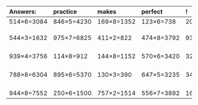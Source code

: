| Answers: | practice | makes | perfect | ! |
| :--- | :--- | :--- | :--- | :--- |
| 514×6=3084 | 846×5=4230 | 169×8=1352 | 123×6=738 | 202×3=606 | 
|   |   |   |   |   | 
|   |   |   |   |   | 
|   |   |   |   |   | 
| 544×3=1632 | 975×7=6825 | 411×2=822 | 474×8=3792 | 930×3=2790 | 
|   |   |   |   |   | 
|   |   |   |   |   | 
|   |   |   |   |   | 
|   |   |   |   |   | 
| 939×4=3756 | 114×8=912 | 144×8=1152 | 570×6=3420 | 325×4=1300 | 
|   |   |   |   |   | 
|   |   |   |   |   | 
|   |   |   |   |   | 
|   |   |   |   |   | 
| 788×8=6304 | 895×6=5370 | 130×3=390 | 647×5=3235 | 340×9=3060 | 
|   |   |   |   |   | 
|   |   |   |   |   | 
|   |   |   |   |   | 
|   |   |   |   |   | 
| 944×8=7552 | 250×6=1500 | 757×2=1514 | 556×7=3892 | 167×9=1503 | 
